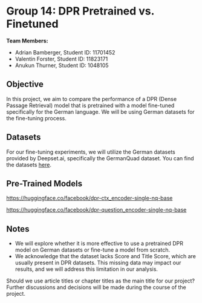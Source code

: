 # Group 14: DPR Pretrained vs. Finetuned

**Team Members:**
- Adrian Bamberger, Student ID: 11701452
- Valentin Forster, Student ID: 11823171
- Anukun Thurner, Student ID: 1048105

## Objective

In this project, we aim to compare the performance of a DPR (Dense Passage Retrieval) model that is pretrained with a model fine-tuned specifically for the German language. We will be using German datasets for the fine-tuning process.

## Datasets

For our fine-tuning experiments, we will utilize the German datasets provided by Deepset.ai, specifically the GermanQuad dataset. You can find the datasets [here](https://www.deepset.ai/germanquad).

## Pre-Trained Models
https://huggingface.co/facebook/dpr-ctx_encoder-single-nq-base

https://huggingface.co/facebook/dpr-question_encoder-single-nq-base

## Notes

- We will explore whether it is more effective to use a pretrained DPR model on German datasets or fine-tune a model from scratch.
- We acknowledge that the dataset lacks Score and Title Score, which are usually present in DPR datasets. This missing data may impact our results, and we will address this limitation in our analysis.

Should we use article titles or chapter titles as the main title for our project? Further discussions and decisions will be made during the course of the project.

